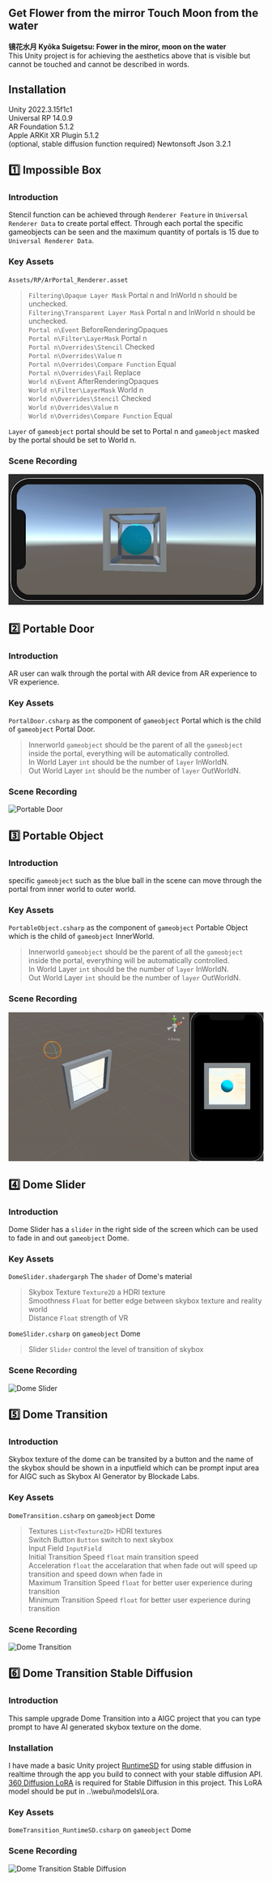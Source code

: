 ## Get Flower from the mirror Touch Moon from the water
**镜花水月 Kyōka Suigetsu: Fower in the miror, moon on the water**  
This Unity project is for achieving the aesthetics above that is visible but cannot be touched and cannot be described in words. 
## Installation  
Unity 2022.3.15f1c1  
Universal RP 14.0.9  
AR Foundation 5.1.2  
Apple ARKit XR Plugin 5.1.2  
(optional, stable diffusion function required) Newtonsoft Json 3.2.1  

## :one: Impossible Box
### Introduction
Stencil function can be achieved through `Renderer Feature` in `Universal Renderer Data` to create portal effect. Through each portal the specific gameobjects can be seen and the maximum quantity of portals is 15 due to  `Universal Renderer Data`.
### Key Assets
`Assets/RP/ArPortal_Renderer.asset`  
>`Filtering\Opaque Layer Mask` Portal n and InWorld n should be unchecked.  
>`Filtering\Transparent Layer Mask` Portal n and InWorld n should be unchecked.  
>`Portal n\Event` BeforeRenderingOpaques  
>`Portal n\Filter\LayerMask` Portal n  
>`Portal n\Overrides\Stencil` Checked  
>`Portal n\Overrides\Value` n  
>`Portal n\Overrides\Compare Function` Equal  
>`Portal n\Overrides\Fail` Replace  
>`World n\Event` AfterRenderingOpaques  
>`World n\Filter\LayerMask` World n  
>`World n\Overrides\Stencil` Checked  
>`World n\Overrides\Value` n  
>`World n\Overrides\Compare Function` Equal  
  
`Layer` of `gameobject` portal should be set to Portal n and `gameobject` masked by the portal should be set to World n.  
### Scene Recording
![Impossible Box](https://github.com/Tongzhou-Yu/ar-portal-arfoundation-urp/blob/main/ScreenRecordingGIF/ImpossibleBox.gif)  
## 2️⃣ Portable Door
### Introduction
AR user can walk through the portal with AR device from AR experience to VR experience.  
### Key Assets
`PortalDoor.csharp` as the component of `gameobject` Portal which is the child of `gameobject` Portal Door.  
>Innerworld `gameobject` should be the parent of all the `gameobject` inside the portal, everything will be automatically controlled.  
>In World Layer `int` should be the number of `layer` InWorldN.  
>Out World Layer `int` should be the number of `layer` OutWorldN.  
### Scene Recording
![Portable Door](https://github.com/Tongzhou-Yu/ar-portal-arfoundation-urp/blob/main/ScreenRecordingGIF/PortableDoor.gif)  
## 3️⃣ Portable Object
### Introduction
specific `gameobject` such as the blue ball in the scene can move through the portal from inner world to outer world.  
### Key Assets
`PortableObject.csharp` as the component of `gameobject` Portable Object which is the child of `gameobject` InnerWorld.  
>Innerworld `gameobject` should be the parent of all the `gameobject` inside the portal, everything will be automatically controlled.  
>In World Layer `int` should be the number of `layer` InWorldN.  
>Out World Layer `int` should be the number of `layer` OutWorldN.   
### Scene Recording
![Portable Object](https://github.com/Tongzhou-Yu/ar-portal-arfoundation-urp/blob/main/ScreenRecordingGIF/PortableObject.gif)  
## 4️⃣ Dome Slider
### Introduction
Dome Slider has a `slider` in the right side of the screen which can be used to fade in and out `gameobject` Dome.  
### Key Assets
`DomeSlider.shadergarph` The `shader` of Dome's material
>Skybox Texture `Texture2D` a HDRI texture  
>Smoothness `Float` for better edge between skybox texture and reality world  
>Distance `Float` strength of VR

`DomeSlider.csharp` on `gameobject` Dome  
>Slider `Slider` control the level of transition of skybox  
### Scene Recording
![Dome Slider](https://github.com/Tongzhou-Yu/ar-portal-arfoundation-urp/blob/main/ScreenRecordingGIF/DomeSlider.gif)  
## 5️⃣ Dome Transition
### Introduction
Skybox texture of the dome can be transited by a button and the name of the skybox should be shown in a inputfield which can be prompt input area for AIGC such as Skybox AI Generator by Blockade Labs.  
### Key Assets
`DomeTransition.csharp` on `gameobject` Dome  
>Textures `List<Texture2D>` HDRI textures  
>Switch Button `Button` switch to next skybox  
>Input Field `InputField`  
>Initial Transition Speed `float` main transition speed  
>Acceleration `float` the accelaration that when fade out will speed up transition and speed down when fade in  
>Maximum Transition Speed `float` for better user experience during transition  
>Minimum Transition Speed `float` for better user experience during transition  
### Scene Recording
![Dome Transition](https://github.com/Tongzhou-Yu/ar-portal-arfoundation-urp/blob/main/ScreenRecordingGIF/DomeTransition.gif)  
## 6️⃣ Dome Transition Stable Diffusion
### Introduction  
This sample upgrade Dome Transition into a AIGC project that you can type prompt to have AI generated skybox texture on the dome. 
### Installation  
I have made a basic Unity project [RuntimeSD](https://github.com/Tongzhou-Yu/RuntimeStableDiffusion) for using stable diffusion in realtime through the app you build to connect with your stable diffusion API.  
[360 Diffusion LoRA](https://civitai.com/models/26815/360-diffusion-lora-for-sd-15) is required for Stable Diffusion in this project. This LoRA model should be put in ..\webui\models\Lora.    
### Key Assets
`DomeTransition_RuntimeSD.csharp` on `gameobject` Dome  
### Scene Recording
![Dome Transition Stable Diffusion](https://github.com/Tongzhou-Yu/ar-portal-arfoundation-urp/blob/main/ScreenRecordingGIF/DomeTransition_StableDiffusion.gif)  

